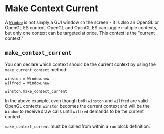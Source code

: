 # Make Context Current

A [`Window`](/deep-dive/window.md) is not simply a GUI window on the screen - it is also an OpenGL or OpenGL ES context. OpenGL and OpenGL ES can juggle multiple contexts, but only one context can be targeted at once. This context is the "current context."

## `make_context_current`

You can declare which context should be the current context by using the `make_current_context` method:

```crystal
winston = Window.new
wilfred = Window.new

winston.make_context_current
```

In the above example, even though both `winston` and `wilfred` are valid OpenGL contexts, `winston` becomes the current context and will be the `Window` to receive draw calls until `wilfred` demands to be the current context.

`make_context_current` must be called from within a `run` block definition.